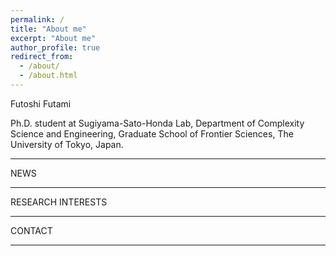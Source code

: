 ```yaml
---
permalink: /
title: "About me"
excerpt: "About me"
author_profile: true
redirect_from: 
  - /about/
  - /about.html
---
```


Futoshi Futami

Ph.D. student at Sugiyama-Sato-Honda Lab,
Department of Complexity Science and Engineering,
Graduate School of Frontier Sciences,
The University of Tokyo, Japan.

***

NEWS

***

RESEARCH INTERESTS

***

CONTACT

***
